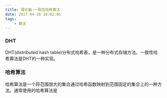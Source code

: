 ```yaml
---
title: 理论篇-一致性哈希算法
date: 2017-04-26 18:02:05
tags:
    - 算法
---
```


### DHT
DHT(distributed hash table)分布式哈希表，是一种分布式存储方法。一致性哈希算法是DHT的一种实现。

### 哈希算法
哈希算法是一个将范围很大的集合通过哈希函数映射到范围固定的集合上的一种方法。通常使用的哈希算法是